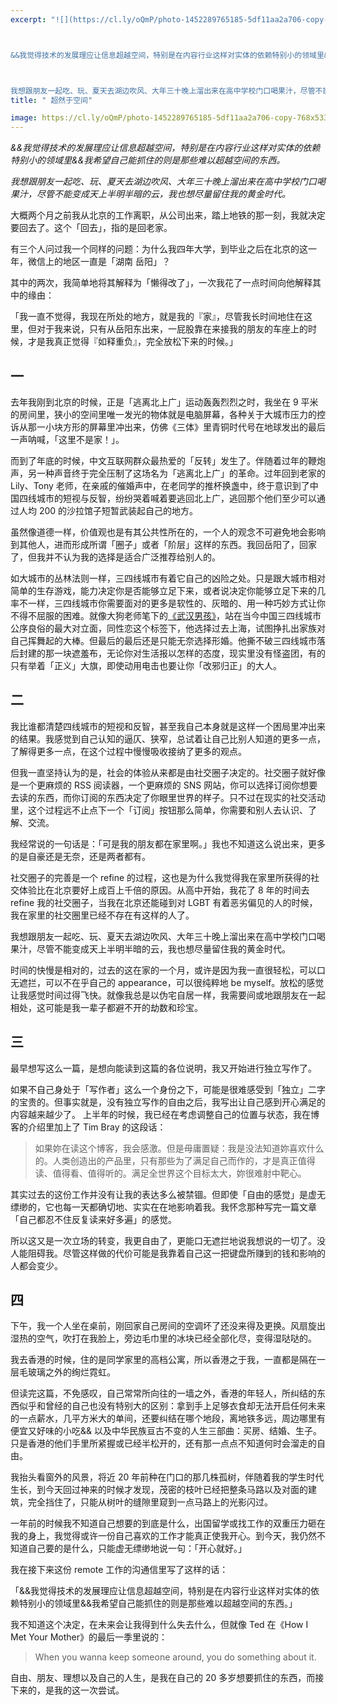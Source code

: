 ```yaml
---
excerpt: "![](https://cl.ly/oQmP/photo-1452289765185-5df11aa2a706-copy-768x533)



&&我觉得技术的发展理应让信息超越空间，特别是在内容行业这样对实体的依赖特别小的领域里&&我希望自己能抓住的则是那些难以超越空间的东西。



我想跟朋友一起吃、玩、夏天去湖边吹风、大年三十晚上溜出来在高中学校门口喝果汁，尽管不能变成天上半明半暗的云，我也想尽量留住我的黄金时代。"
title: " 超然于空间"

image: https://cl.ly/oQmP/photo-1452289765185-5df11aa2a706-copy-768x533
---
```



_&&我觉得技术的发展理应让信息超越空间，特别是在内容行业这样对实体的依赖特别小的领域里&&我希望自己能抓住的则是那些难以超越空间的东西。_

_我想跟朋友一起吃、玩、夏天去湖边吹风、大年三十晚上溜出来在高中学校门口喝果汁，尽管不能变成天上半明半暗的云，我也想尽量留住我的黄金时代。_

大概两个月之前我从北京的工作离职，从公司出来，踏上地铁的那一刻，我就决定要回去了。这个「回去」，指的是回老家。

有三个人问过我一个同样的问题：为什么我四年大学，到毕业之后在北京的这一年，微信上的地区一直是「湖南 岳阳」？

其中的两次，我简单地将其解释为「懒得改了」，一次我花了一点时间向他解释其中的缘由：

「我一直不觉得，我现在所处的地方，就是我的『家』，尽管我长时间地住在这里，但对于我来说，只有从岳阳东出来，一屁股靠在来接我的朋友的车座上的时候，才是我真正觉得『如释重负』，完全放松下来的时候。」

## 一

去年我刚到北京的时候，正是「逃离北上广」运动轰轰烈烈之时，我坐在 9 平米的房间里，狭小的空间里唯一发光的物体就是电脑屏幕，各种关于大城市压力的控诉从那一小块方形的屏幕里冲出来，仿佛《三体》里青铜时代号在地球发出的最后一声呐喊，「这里不是家！」。

而到了年底的时候，中文互联网群众最热爱的「反转」发生了。伴随着过年的鞭炮声，另一种声音终于完全压制了这场名为「逃离北上广」的革命。过年回到老家的 Lily、Tony 老师，在亲戚的催婚声中，在老同学的推杯换盏中，终于意识到了中国四线城市的短视与反智，纷纷哭着喊着要逃回北上广，逃回那个他们至少可以通过人均 200 的沙拉馆子短暂武装起自己的地方。

虽然像道德一样，价值观也是有其公共性所在的，一个人的观念不可避免地会影响到其他人，进而形成所谓「圈子」或者「阶层」这样的东西。我回岳阳了，回家了，但我并不认为我的选择是适合广泛推荐给别人的。

如大城市的丛林法则一样，三四线城市有着它自己的凶险之处。只是跟大城市相对简单的生存游戏，能力决定你是否能够立足下来，或者说决定你能够立足下来的几率不一样，三四线城市你需要面对的更多是软性的、灰暗的、用一种巧妙方式让你不得不屈服的困难。就像大狗老师笔下的[《武汉男孩》](http://www.g-cores.com/articles/25846)，站在当今中国三四线城市公序良俗的最大对立面，同性恋这个标签下，他选择过去上海，试图挣扎出家族对自己挥舞起的大棒。但最后的最后还是只能无奈选择形婚。他撕不破三四线城市落后封建的那一块遮羞布，无论你对生活报以怎样的态度，现实里没有怪盗团，有的只有举着「正义」大旗，即使动用电击也要让你「改邪归正」的大人。

## 二

我比谁都清楚四线城市的短视和反智，甚至我自己本身就是这样一个困局里冲出来的结果。我感觉到自己认知的逼仄、狭窄，总试着让自己比别人知道的更多一点，了解得更多一点，在这个过程中慢慢吸收接纳了更多的观点。

但我一直坚持认为的是，社会的体验从来都是由社交圈子决定的。社交圈子就好像是一个更麻烦的 RSS 阅读器，一个更麻烦的 SNS 网站，你可以选择订阅你想要去读的东西，而你订阅的东西决定了你眼里世界的样子。只不过在现实的社交活动里，这个过程远不止点下一个「订阅」按钮那么简单，你需要和别人去认识、了解、交流。

我经常说的一句话是：「可是我的朋友都在家里啊。」我也不知道这么说出来，更多的是自豪还是无奈，还是两者都有。

社交圈子的完善是一个 refine 的过程，这也是为什么我觉得我在家里所获得的社交体验比在北京要好上成百上千倍的原因。从高中开始，我花了 8 年的时间去 refine 我的社交圈子，当我在北京还能碰到对 LGBT 有着恶劣偏见的人的时候，我在家里的社交圈里已经不存在有这样的人了。

我想跟朋友一起吃、玩、夏天去湖边吹风、大年三十晚上溜出来在高中学校门口喝果汁，尽管不能变成天上半明半暗的云，我也想尽量留住我的黄金时代。

时间的快慢是相对的，过去的这在家的一个月，或许是因为我一直很轻松，可以口无遮拦，可以不在乎自己的 appearance，可以很纯粹地 be myself。放松的感觉让我感觉时间过得飞快。就像我总是以伪宅自居一样，我需要间或地跟朋友在一起相处，这可能是我一辈子都避不开的劫数和珍宝。

## 三

最早想写这么一篇，是想向能读到这篇的各位说明，我又开始进行独立写作了。

如果不自己身处于「写作者」这么一个身份之下，可能是很难感受到「独立」二字的宝贵的。但事实就是，没有独立写作的自由之后，我写出让自己感到开心满足的内容越来越少了。 上半年的时候，我已经在考虑调整自己的位置与状态，我在博客的介绍里加上了 Tim Bray 的这段话：

> 如果妳在读这个博客，我会感激。但是毋庸置疑：我是没法知道妳喜欢什么的。人类创造出的产品里，只有那些为了满足自己而作的，才是真正值得读、值得看、值得听的。满足全世界这个目标太大，妳很难射中靶心。 

其实过去的这份工作并没有让我的表达多么被禁锢。但即使「自由的感觉」是虚无缥缈的，它也每一天都确切地、实实在在地影响着我。我怀念那种写完一篇文章「自己都忍不住反复读来好多遍」的感觉。

所以这又是一次立场的转变，我更自由了，更能口无遮拦地说我想说的一切了。没人能阻碍我。尽管这样做的代价可能是我靠着自己这一把键盘所赚到的钱和影响的人都会变少。

## 四

下午，我一个人坐在桌前，刚回家自己房间的空调坏了还没来得及更换。风扇旋出湿热的空气，吹打在我脸上，旁边毛巾里的冰块已经全部化尽，变得湿哒哒的。

我去香港的时候，住的是同学家里的高档公寓，所以香港之于我，一直都是隔在一层毛玻璃之外的绚烂霓虹。

但读完这篇，不免感叹，自己常常所向往的一墙之外，香港的年轻人，所纠结的东西似乎和曾经的自己也没有特别大的区别：拿到手上足够衣食却无法开启任何未来的一点薪水，几平方米大的单间，还要纠结在哪个地段，离地铁多远，周边哪里有便宜又好味的小吃&& 以及中华民族亘古不变的人生三部曲：买房、结婚、生子。只是香港的他们手里所紧握或已经半松开的，还有那一点点不知道何时会溜走的自由。

我抬头看窗外的风景，将近 20 年前种在门口的那几株孤树，伴随着我的学生时代生长，到今天回过神来的时候才发现，茂密的枝叶已经把整条马路以及对面的建筑，完全挡住了，只能从树叶的缝隙里窥到一点马路上的光影闪过。

一年前的时候我不知道自己想要的到底是什么，出国留学或找工作的双重压力砸在我的身上，我觉得或许一份自己喜欢的工作才能真正使我开心。到今天，我仍然不知道自己要的是什么，只能虚无缥缈地说一句：「开心就好。」

我在接下来这份 remote 工作的沟通信里写了这样的话：

「&&我觉得技术的发展理应让信息超越空间，特别是在内容行业这样对实体的依赖特别小的领域里&&我希望自己能抓住的则是那些难以超越空间的东西。」

我不知道这个决定，在未来会让我得到什么失去什么，但就像 Ted 在《How I Met Your Mother》的最后一季里说的：

> When you wanna keep someone around, you do something about it.

自由、朋友、理想以及自己的人生，是我在自己的 20 多岁想要抓住的东西，而接下来的，是我的这一次尝试。